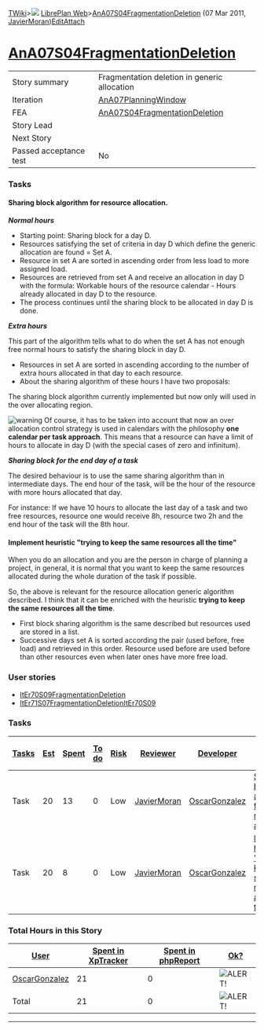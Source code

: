 [TWiki](Main_WebHome)&gt;![](/twiki/pub/TWiki/TWikiDocGraphics/web-bg-small.gif) [LibrePlan Web](LibrePlan_WebHome)&gt;[AnA07S04FragmentationDeletion](LibrePlan_AnA07S04FragmentationDeletion "Topic revision: 5 (07 Mar 2011 - 09:56:22)") (07 Mar 2011, [JavierMoran](Main_JavierMoran))[Edit](LibrePlan_AnA07S04FragmentationDeletion?t=1520344042 "Edit this topic text")[Attach](/twiki/bin/attach/LibrePlan/AnA07S04FragmentationDeletion "Attach an image or document to this topic")  

 [AnA07S04FragmentationDeletion](LibrePlan_AnA07S04FragmentationDeletion)
=========================================================================

|                        |                                                                          |
|------------------------|--------------------------------------------------------------------------|
| Story summary          | Fragmentation deletion in generic allocation                             |
| Iteration              | [AnA07PlanningWindow](LibrePlan_AnA07PlanningWindow)                     |
| FEA                    | [AnA07S04FragmentationDeletion](LibrePlan_AnA07S04FragmentationDeletion) |
| Story Lead             |                                                                          |
| Next Story             |                                                                          |
| Passed acceptance test | No                                                                       |

###  Tasks

####  Sharing block algorithm for resource allocation.

***Normal hours***

-   Starting point: Sharing block for a day D.
-   Resources satisfying the set of criteria in day D which define the generic allocation are found = Set A.
-   Resource in set A are sorted in ascending order from less load to more assigned load.
-   Resources are retrieved from set A and receive an allocation in day D with the formula: Workable hours of the resource calendar - Hours already allocated in day D to the resource.
-   The process continues until the sharing block to be allocated in day D is done.

***Extra hours***

This part of the algorithm tells what to do when the set A has not enough free normal hours to satisfy the sharing block in day D.

-   Resources in set A are sorted in ascending according to the number of extra hours allocated in that day to each resource.
-   About the sharing algorithm of these hours I have two proposals:

The sharing block algorithm currently implemented but now only will used in the over allocating region.

![warning](/twiki/pub/TWiki/TWikiDocGraphics/warning.gif) Of course, it has to be taken into account that now an over allocation control strategy is used in calendars with the philosophy **one calendar per task approach**. This means that a resource can have a limit of hours to allocate in day D (with the special cases of zero and infinitum).

***Sharing block for the end day of a task***

The desired behaviour is to use the same sharing algorithm than in intermediate days. The end hour of the task, will be the hour of the resource with more hours allocated that day.

For instance: If we have 10 hours to allocate the last day of a task and two free resources, resource one would receive 8h, resource two 2h and the end hour of the task will the 8th hour.

####  Implement heuristic "trying to keep the same resources all the time"

When you do an allocation and you are the person in charge of planning a project, in general, it is normal that you want to keep the same resources allocated during the whole duration of the task if possible.

So, the above is relevant for the resource allocation generic algorithm described. I think that it can be enriched with the heuristic **trying to keep the same resources all the time**.

-   First block sharing algorithm is the same described but resources used are stored in a list.
-   Successive days set A is sorted according the pair (used before, free load) and retrieved in this order. Resource used before are used before than other resources even when later ones have more free load.

###  User stories

-   [ItEr70S09FragmentationDeletion](LibrePlan_ItEr70S09FragmentationDeletion)
-   [ItEr71S07FragmentationDeletionItEr70S09](LibrePlan_ItEr71S07FragmentationDeletionItEr70S09)

###  Tasks

| [Tasks](LibrePlan_AnA07S04FragmentationDeletion?sortcol=0;table=2;up=0#sorted_table "Sort by this column") | [Est](LibrePlan_AnA07S04FragmentationDeletion?sortcol=1;table=2;up=0#sorted_table "Sort by this column") | [Spent](LibrePlan_AnA07S04FragmentationDeletion?sortcol=2;table=2;up=0#sorted_table "Sort by this column") | [To do](LibrePlan_AnA07S04FragmentationDeletion?sortcol=3;table=2;up=0#sorted_table "Sort by this column") | [Risk](LibrePlan_AnA07S04FragmentationDeletion?sortcol=4;table=2;up=0#sorted_table "Sort by this column") | [Reviewer](LibrePlan_AnA07S04FragmentationDeletion?sortcol=5;table=2;up=0#sorted_table "Sort by this column") | [Developer](LibrePlan_AnA07S04FragmentationDeletion?sortcol=6;table=2;up=0#sorted_table "Sort by this column") | [Task Name](LibrePlan_AnA07S04FragmentationDeletion?sortcol=7;table=2;up=0#sorted_table "Sort by this column")        | [Start Date](LibrePlan_AnA07S04FragmentationDeletion?sortcol=8;table=2;up=0#sorted_table "Sort by this column") | [Est End Date](LibrePlan_AnA07S04FragmentationDeletion?sortcol=9;table=2;up=0#sorted_table "Sort by this column") | [End Date](LibrePlan_AnA07S04FragmentationDeletion?sortcol=10;table=2;up=0#sorted_table "Sort by this column") |
|------------------------------------------------------------------------------------------------------------|----------------------------------------------------------------------------------------------------------|------------------------------------------------------------------------------------------------------------|------------------------------------------------------------------------------------------------------------|-----------------------------------------------------------------------------------------------------------|---------------------------------------------------------------------------------------------------------------|----------------------------------------------------------------------------------------------------------------|-----------------------------------------------------------------------------------------------------------------------|-----------------------------------------------------------------------------------------------------------------|-------------------------------------------------------------------------------------------------------------------|----------------------------------------------------------------------------------------------------------------|
| Task                                                                                                       | 20                                                                                                       | 13                                                                                                         | 0                                                                                                          | Low                                                                                                       | [JavierMoran](Main_JavierMoran)                                                                               | [OscarGonzalez](Main_OscarGonzalez)                                                                            | [Sharing block algorithm for resource allocation](LibrePlan_AnA07S04FragmentationDeletion#TasK1)                      |                                                                                                                 |                                                                                                                   |                                                                                                                |
| Task                                                                                                       | 20                                                                                                       | 8                                                                                                          | 0                                                                                                          | Low                                                                                                       | [JavierMoran](Main_JavierMoran)                                                                               | [OscarGonzalez](Main_OscarGonzalez)                                                                            | [Implement heuristic "trying to keep the same resources all the time"](LibrePlan_AnA07S04FragmentationDeletion#TasK2) |                                                                                                                 |                                                                                                                   |                                                                                                                |

###  Total Hours in this Story

| [User](LibrePlan_AnA07S04FragmentationDeletion?sortcol=0;table=3;up=0#sorted_table "Sort by this column") | [Spent in XpTracker](LibrePlan_AnA07S04FragmentationDeletion?sortcol=1;table=3;up=0#sorted_table "Sort by this column") | [Spent in phpReport](LibrePlan_AnA07S04FragmentationDeletion?sortcol=2;table=3;up=0#sorted_table "Sort by this column") | [Ok?](LibrePlan_AnA07S04FragmentationDeletion?sortcol=3;table=3;up=0#sorted_table "Sort by this column") |
|-----------------------------------------------------------------------------------------------------------|-------------------------------------------------------------------------------------------------------------------------|-------------------------------------------------------------------------------------------------------------------------|----------------------------------------------------------------------------------------------------------|
| [OscarGonzalez](Main_OscarGonzalez)                                                                       | 21                                                                                                                      | 0                                                                                                                       | ![ALERT!](/twiki/pub/TWiki/TWikiDocGraphics/warning.gif "ALERT!")                                        |
| Total                                                                                                     | 21                                                                                                                      | 0                                                                                                                       | ![ALERT!](/twiki/pub/TWiki/TWikiDocGraphics/warning.gif "ALERT!")                                        |

------------------------------------------------------------------------
